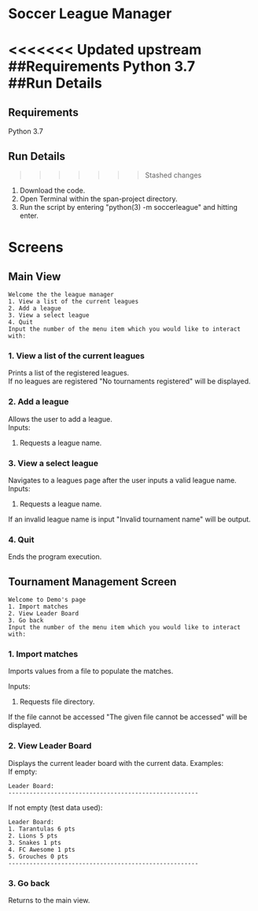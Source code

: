 # Soccer League Manager
<<<<<<< Updated upstream
##Requirements
Python 3.7  
##Run Details
=======
## Requirements
Python 3.7  
## Run Details
>>>>>>> Stashed changes
1. Download the code.
2. Open Terminal within the span-project directory.
3. Run the script by entering "python(3) -m soccerleague" and hitting enter.

# Screens
## Main View
```
Welcome the the league manager
1. View a list of the current leagues
2. Add a league
3. View a select league
4. Quit
Input the number of the menu item which you would like to interact with: 
```

### 1. View a list of the current leagues
Prints a list of the registered leagues.  
If no leagues are registered "No tournaments registered" will be displayed.

### 2. Add a league
Allows the user to add a league.  
Inputs:
1. Requests a league name.

### 3. View a select league
Navigates to a leagues page after the user inputs a valid league name.  
Inputs:
1. Requests a league name.

If an invalid league name is input "Invalid tournament name" will be output.

### 4. Quit
Ends the program execution.

## Tournament Management Screen
```
Welcome to Demo's page
1. Import matches
2. View Leader Board
3. Go back
Input the number of the menu item which you would like to interact with:
```

### 1. Import matches
Imports values from a file to populate the matches.  

Inputs:
1. Requests file directory.

If the file cannot be accessed "The given file cannot be accessed" will be displayed.

### 2. View Leader Board
Displays the current leader board with the current data.
Examples:  
If empty:
```
Leader Board:
------------------------------------------------------
```
If not empty (test data used):  
```
Leader Board:
1. Tarantulas 6 pts
2. Lions 5 pts
3. Snakes 1 pts
4. FC Awesome 1 pts
5. Grouches 0 pts
------------------------------------------------------
```
### 3. Go back
Returns to the main view.
